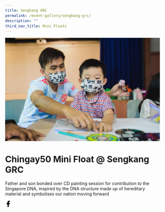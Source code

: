 ```yaml
---
title: Sengkang GRC
permalink: /event-gallery/sengkang-grc/
description: ""
third_nav_title: Mini Floats
---
```


![](/images/Event%20Gallery/chingay50-mini-float-@-sengkang-grc-2.jpeg)
# **Chingay50 Mini Float @ Sengkang GRC**
Father and son bonded over CD painting session for contribution to the Singapore DNA, inspired by the DNA structure made up of hereditary material and symbolises our nation moving forward

<a href="http://www.facebook.com/sharer.php?u=http://www.chingay.gov.sg/image/event-gallery/chingay50-mini-float-@-sengkang-grc" style="float:left;">
	<img src="/images/facebook.png" style="width:auto;height:20px;">
</a>
